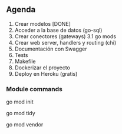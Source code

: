 ## Agenda

1. Crear modelos [DONE]
2. Acceder a la base de datos (go-sql) 
3. Crear conectores (gateways)
3.1 go mods
4. Crear web server, handlers y routing (chi)
5. Documentación con Swagger
6. Tests
7. Makefile
8. Dockerizar el proyecto
9. Deploy en Heroku (gratis)

### Module commands
go mod init

go mod tidy

go mod vendor 